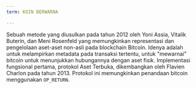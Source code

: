 ```yaml
---
term: KOIN BERWARNA

---
```

Sebuah metode yang diusulkan pada tahun 2012 oleh Yoni Assia, Vitalik Buterin, dan Meni Rosenfeld yang memungkinkan representasi dan pengelolaan aset-aset non-asli pada blockchain Bitcoin. Idenya adalah untuk melampirkan metadata pada transaksi tertentu, untuk "mewarnai" bitcoin untuk menunjukkan hubungannya dengan aset fisik. Implementasi fungsional pertama, protokol Aset Terbuka, dikembangkan oleh Flavien Charlon pada tahun 2013. Protokol ini memungkinkan penandaan bitcoin menggunakan `OP_RETURN`.